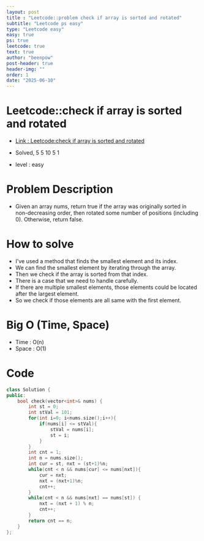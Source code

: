 ```yaml
---
layout: post
title : "Leetcode::problem check if array is sorted and rotated"
subtitle: "Leetcode ps easy"
type: "Leetcode easy"
easy: true
ps: true
leetcode: true
text: true
author: "beenpow"
post-header: true
header-img: ""
order: 1
date: "2025-06-10"
---
```


# Leetcode::check if array is sorted and rotated
- [Link : Leetcode:check if array is sorted and rotated](https://leetcode.com/problems/check-if-array-is-sorted-and-rotated/description/)

- Solved, 5 5 10 5 1
- level : easy

# Problem Description
- Given an array nums, return true if the array was originally sorted in non-decreasing order, then rotated some number of positions (including 0). Otherwise, return false.

# How to solve
- I've used a method that finds the smallest element and its index.
- We can find the smallest element by iterating through the array.
- Then we check if the array is sorted from that index.
- There is a case that we need to handle carefully.
- If there are multiple smallest elements, those elements could be located after the largest element.
- So we check if those elements are all same with the first element.

# Big O (Time, Space)
- Time : O(n)
- Space : O(1)

# Code

```cpp
class Solution {
public:
    bool check(vector<int>& nums) {
        int st = 0;
        int stVal = 101;
        for(int i=0; i<nums.size();i++){
            if(nums[i] <= stVal){
                stVal = nums[i];
                st = i;
            }
        }
        int cnt = 1;
        int n = nums.size();
        int cur = st, nxt = (st+1)%n;
        while(cnt < n && nums[cur] <= nums[nxt]){
            cur = nxt;
            nxt = (nxt+1)%n;
            cnt++;
        }
        while(cnt < n && nums[nxt] == nums[st]) {
            nxt = (nxt + 1) % n;
            cnt++;
        }
        return cnt == n;
    }
};
```